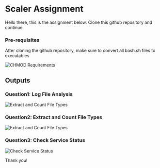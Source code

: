<h1> Scaler Assignment </h1>

Hello there, this is the assignment below. Clone this github repository and continue.

<h3> Pre-requisites </h3>

After cloning the github repository, make sure to convert all bash.sh files to executables

![CHMOD Requirements](images/initializing.jpg)

<h2> Outputs </h2>

<h3> Question1: Log File Analysis </h3>

![Extract and Count File Types](images/question1.jpg)

<h3> Question2: Extract and Count File Types </h3>

![Extract and Count File Types](images/question2.jpg)

<h3> Question3: Check Service Status </h3>

![Check Service Status](images/question3.jpg)

Thank you!
